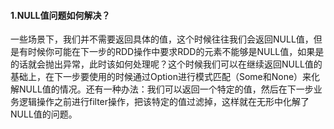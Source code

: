 #### 1.NULL值问题如何解决？
一些场景下，我们并不需要返回具体的值，这个时候往往我们会返回NULL值，但是有时候你可能在下一步的RDD操作中要求RDD的元素不能够是NULL值，如果是的话就会抛出异常，此时该如何处理呢？这个时候我们可以在继续返回NULL值的基础上，在下一步要使用的时候通过Option进行模式匹配（Some和None）来化解NULL值的情况。还有一种办法：我们可以返回一个特定的值，然后在下一步业务逻辑操作之前进行filter操作，把该特定的值过滤掉，这样就在无形中化解了NULL值的问题。

